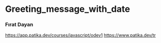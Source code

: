 # Greeting_message_with_date
### Fırat Dayan
 https://app.patika.dev/courses/javascript/odev1 https://www.patika.dev/tr

